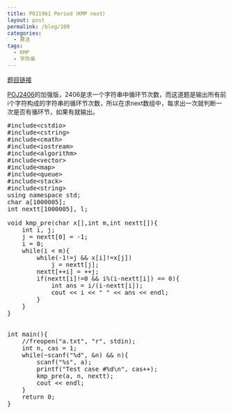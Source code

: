 ```yaml
---
title: POJ1961 Period（KMP next）
layout: post
permalink: /blog/109
categories:
  - 算法
tags:
  - KMP
  - 字符串
---
```

<a href="http://poj.org/problem?id=1961" target="_blank">题目链接</a>

<a href="http://livc95.cn/index.php/archives/670" target="_blank">POJ2406</a>的加强版，2406是求一个字符串中循环节次数，而这道题是输出所有前i个字符构成的字符串的循环节次数，所以在求next数组中，每求出一次就判断一次是否有循环节，如果有就输出。

<pre class="brush: cpp; title: ; notranslate" title="">#include&lt;cstdio&gt;
#include&lt;cstring&gt;
#include&lt;cmath&gt;
#include&lt;iostream&gt;
#include&lt;algorithm&gt;
#include&lt;vector&gt;
#include&lt;map&gt;
#include&lt;queue&gt;
#include&lt;stack&gt;
#include&lt;string&gt;
using namespace std;
char a[1000005];
int nextt[1000005], l;

void kmp_pre(char x[],int m,int nextt[]){
    int i, j;
    j = nextt[0] = -1;
    i = 0;
    while(i &lt; m){
        while(-1!=j && x[i]!=x[j])
            j = nextt[j];
        nextt[++i] = ++j;
        if(nextt[i]!=0 && i%(i-nextt[i]) == 0){
            int ans = i/(i-nextt[i]);
            cout &lt;&lt; i &lt;&lt; " " &lt;&lt; ans &lt;&lt; endl;
        }
    }
}


int main(){
    //freopen("a.txt", "r", stdin);
    int n, cas = 1;
    while(~scanf("%d", &n) && n){
        scanf("%s", a);
        printf("Test case #%d\n", cas++);
        kmp_pre(a, n, nextt);
        cout &lt;&lt; endl;
    }
    return 0;
}
</pre>